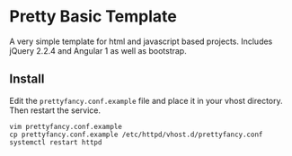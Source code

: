 # Pretty Basic Template

A very simple template for html and javascript based projects. Includes jQuery 2.2.4 and Angular 1 as well as bootstrap.

## Install

Edit the `prettyfancy.conf.example` file and place it in your vhost directory.
Then restart the service.

    vim prettyfancy.conf.example
    cp prettyfancy.conf.example /etc/httpd/vhost.d/prettyfancy.conf
    systemctl restart httpd

